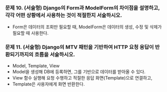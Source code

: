 ### 문제 10. (서술형) Django의 Form과 ModelForm의 차이점을 설명하고, 각각 어떤 상황에서 사용하는 것이 적절한지 서술하시오.
- Form은 데이터의 조회만 필요할 때, ModelForm은 데이터의 생성, 수정 및 삭제가 필요할 때 사용한다.


### 문제 11. (서술형) Django의 MTV 패턴을 기반하여 HTTP 요청 응답이 반환되기까지의 흐름을 서술하시오.
- Model, Template, View
- Model을 생성해 DB에 등록하면, 그를 기반으로 데이터를 받아올 수 있다.
- View 함수 실행해 요청 수행하고 적절한 응답 화면(Template)으로 연결하고,
- Template은 사용자에게 화면 반환한다.

